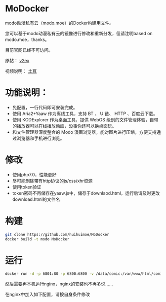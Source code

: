 # MoDocker

modo动漫私有云（modo.moe）的Docker构建用文件。

您可以基于modo动漫私有云的镜像进行修改和重新分发，但请注明based on modo.moe，thanks。

目前官网已经不可访问。

原帖： [v2ex](https://www.v2ex.com/t/225714?p=2)

视频说明： [土豆](http://www.tudou.com/programs/view/9gS3imQGw6g/)
# 功能说明：

* 免配置，一行代码即可安装完成。
* 使用 Aria2+Yaaw 作为离线工具，支持 BT 、 U 链、 HTTP 、百度云下载。
* 使用 KODExplorer 作为桌面工具，提供 WebOS 级别的文件管理体验，自带的播放器可以在线播放动画，没事你还可以换桌面玩。
* 和文件管理器深度整合的 Modo 漫画浏览器，能对图片进行压缩，方便支持通过浏览器和手机进行浏览。

# 修改
* 使用php7.0，性能更好
* 尽可能删除带有http协议的js/css/xhr资源
* 使用token验证
* token密码不再储存在yaaw.js中，储存于downlaod.html，运行后请及时更改download.html的文件名

# 构建
```bash
git clone https://github.com/huihuimoe/MoDocker
docker build -t modo MoDocker
```

# 运行
```bash
docker run -d -p 6801:80 -p 6800:6800 -v /data/comic:/var/www/html/comic modo
```

然后需要再本机运行nginx，nginx的安装也不再多说……

在nginx中加入如下配置，请按自身条件修改
